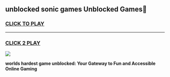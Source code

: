 
## unblocked sonic games Unblocked Games👋
<h3>
<a href="https://premium.freeplayer.one?title=unblocked_sonic_games&ref=16F">CLICK TO PLAY</a></h3>
<hr>

<h3>
<a href="https://premium.freeplayer.one?title=unblocked_sonic_games&ref=16F">CLICK 2 PLAY</a>
  
</h3>

<a href="https://premium.freeplayer.one?title=unblocked_sonic_games&ref=16F/"><img src="https://clearcache.store/games.png"></a>


**worlds hardest game unblocked: Your Gateway to Fun and Accessible Online Gaming**
